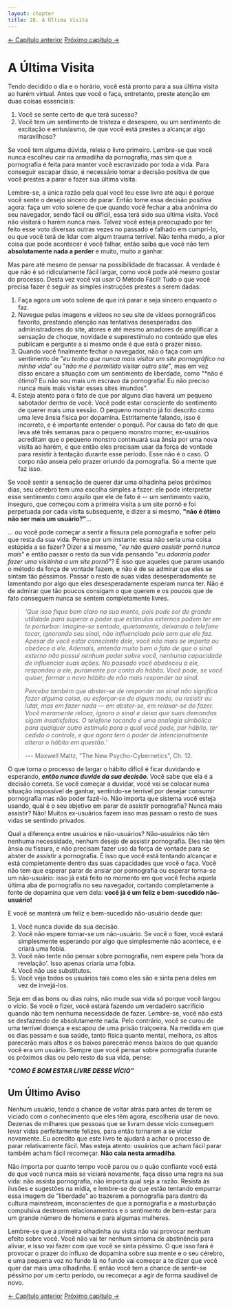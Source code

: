 ```yaml
---
layout: chapter
title: 28. A Última Visita 
---
```


<div class="pagination-selector">
<a href="27-o-momento-da-revelacao.html" class="chapter-btn">&larr; Capítulo anterior</a>
<a href="29-retorno.html" class="chapter-btn">Próximo capítulo &#8594;</a>
</div>


# A Última Visita

Tendo decidido o dia e o horário, você está pronto para a sua última visita ao harém virtual. Antes que você o faça, entretanto, preste atenção em duas coisas essenciais:

1. Você se sente certo de que terá sucesso?
2. Você tem um sentimento de tristeza e desespero, ou um sentimento de excitação e entusiasmo, de que você está prestes a alcançar algo maravilhoso?

Se você tem alguma dúvida, releia o livro primeiro. Lembre-se que você nunca escolheu cair na armadilha da pornografia, mas sim que a pornografia é feita para manter você escravizado por toda a vida. Para conseguir escapar disso, é necessário tomar a decisão positiva de que você prestes a parar e fazer sua última visita.

Lembre-se, a única razão pela qual você leu esse livro até aqui é porque você sente o desejo sincero de parar. Então tome essa decisão positiva agora: faça um voto solene de que quando você fechar a aba anônima do seu navegador, sendo fácil ou difícil, essa terá sido sua última visita. Você não visitará o harém nunca mais. Talvez você esteja preocupado por ter feito esse voto diversas outras vezes no passado e falhado em cumpri-lo, ou que você terá de lidar com algum trauma terrível. Não tenha medo, a pior coisa que pode acontecer é você falhar, então saiba que você não tem **absolutamente nada a perder** e muito, muito a ganhar.

Mas pare até mesmo de pensar na possibilidade de fracassar. A verdade é que não é só ridiculamente fácil largar, como você pode até mesmo gostar do processo. Desta vez você vai usar O Método Fácil! Tudo o que você precisa fazer é seguir as simples instruções prestes a serem dadas:

1. Faça agora um voto solene de que irá parar e seja sincero enquanto o faz.
2. Navegue pelas imagens e vídeos no seu site de vídeos pornográficos favorito, prestando atenção nas tentativas desesperadas dos administradores do site, atores e até mesmo amadores de amplificar a sensação de choque, novidade e superestímulo no conteúdo que eles publicam e pergunte a si mesmo onde é que está o prazer nisso.
3. Quando você finalmente fechar o navegador, não o faça com um sentimento de "*eu tenho que nunca mais visitar um site pornográfico na minha vida*" ou "*não me é permitido visitar outro site*", mas em vez disso encare a situação com um sentimento de liberdade, como "*não é ótimo? Eu não sou mais um escravo da pornografia! Eu não preciso nunca mais mais visitar esses sites imundos".
4. Esteja atento para o fato de que por alguns dias haverá um pequeno sabotador dentro de você. Você pode estar consciente do sentimento de querer mais uma sessão. O pequeno monstro já foi descrito como uma leve ânsia física por dopamina. Estritamente falando, isso é incorreto, e é importante entender o porquê. Por causa do fato de que leva até três semanas para o pequeno monstro morrer, ex-usuários acreditam que o pequeno monstro continuará sua ânsia por uma nova visita ao harém, e que então eles precisam usar da força de vontade para resistir à tentação durante esse período. Esse não é o caso. O corpo não anseia pelo prazer oriundo da pornografia. Só a mente que faz isso.

Se você sentir a sensação de querer dar uma olhadinha pelos próximos dias, seu cérebro tem uma escolha simples a fazer: ele pode interpretar esse sentimento como aquilo que ele de fato é -- um sentimento vazio, inseguro, que começou com a primeira visita a um site pornô e foi perpetuada por cada visita subsequente, e dizer a si mesmo, **"não é ótimo não ser mais um usuário?"**...

... ou você pode começar a sentir a fissura pela pornografia e sofrer pelo que resta da sua vida. Pense por um instante: essa não seria uma coisa estúpida a se fazer? Dizer a si mesmo, "*eu não quero assistir pornô nunca mais*" e então passar o resto da sua vida pensando "*eu adoraria poder fazer uma visitinha a um site pornô*"? É isso que aqueles que param usando o método da força de vontade fazem, e não é de se admirar que eles se sintam tão péssimos. Passar o resto de suas vidas desesperadamente se lamentando por algo que eles desesperadamente esperam nunca ter. Não é de admirar que tão poucos consigam o que querem e os poucos que de fato conseguem nunca se sentem completamente livres.

> *'Que isso fique bem claro na sua mente, pois pode ser de grande utilidade para superar o poder que estímulos externos podem ter em te perturbar: imagine-se sentado, quietamente, deixando o telefone tocar, ignorando seu sinal, não influenciado pelo som que ele faz. Apesar de você estar consciente dele, você não mais se importa ou obedece a ele. Ademais, entenda muito bem o fato de que o sinal externo não possui nenhum poder sobre você, nenhuma capacidade de influenciar suas ações. No passado você obedeceu a ele, respondeu a ele, puramente por conta do hábito. Você pode, se você quiser, formar o novo hábito de não mais responder ao sinal.*
>
> *Perceba também que abster-se de responder ao sinal não significa fazer alguma coisa, ou esforçar-se de algum modo, ou resistir ou lutar, mas em fazer nada — em abster-se, em relaxar-se do fazer. Você meramente relaxa, ignora o sinal e deixa que suas demandas sigam insatisfeitas. O telefone tocando é uma analogia simbólica para qualquer outro estímulo para o qual você pode, por hábito, ter cedido o controle, e que agora tem o poder de intencionalmente alterar o hábito em questão.*'
>
> --- Maxwell Maltz, "The New Psycho-Cybernetics", Ch. 12.

O que torna o processo de largar o hábito difícil é ficar duvidando e esperando, ***então nunca duvide da sua decisão***. Você sabe que ela é a decisão correta. Se você começar a duvidar, você vai se colocar numa situação impossível de ganhar, sentindo-se terrível por desejar consumir pornografia mas não poder fazê-lo. Não importa que sistema você esteja usando, qual é o seu objetivo em parar de assistir pornografia? Nunca mais assistir? Não! Muitos ex-usuários fazem isso mas passam o resto de suas vidas se sentindo privados.

Qual a diferença entre usuários e não-usuários? Não-usuários não têm nenhuma necessidade, nenhum desejo de assistir pornografia. Eles não têm ânsia ou fissura, e não precisam fazer uso da força de vontade para se abster de assistir a pornografia. É isso que você está tentando alcançar e está completamente dentro das suas capacidades que você o faça. Você não tem que esperar parar de ansiar por pornografia ou esperar torna-se um não-usuário: isso já está feito no momento em que você fecha aquela última aba de pornografia no seu navegador, cortando completamente a fonte de dopamina que vem dela: **você já é um feliz e bem-sucedido não-usuário!**

E você se manterá um feliz e bem-sucedido não-usuário desde que:

1. Você nunca duvide da sua decisão.
2. Você não espere tornar-se um não-usuário. Se você o fizer, você estará simplesmente esperando por algo que simplesmente não acontece, e e criará uma fobia.
3. Você não tente *não* pensar sobre pornografia, nem espere pela 'hora da revelação'. Isso apenas criaria uma fobia.
4. Você não use substitutos.
5. Você veja todos os usuários tais como eles são e sinta pena deles em vez de invejá-los.

Seja em dias bons ou dias ruins, não mude sua vida só porque você largou o vício. Se você o fizer, você estará fazendo um verdadeiro sacrifício quando não tem nenhuma necessidade de fazer. Lembre-se, você não está se desfazendo de absolutamente nada. Pelo contrário, você se curou de uma terrível doença e escapou de uma prisão traiçoeira. Na medida em que os dias passam e sua saúde, tanto física quanto mental, melhora, os altos parecerão mais altos e os baixos parecerão menos baixos do que quando você era um usuário. Sempre que você pensar sobre pornografia durante os próximos dias ou pelo resto da sua vida, pense:

***"COMO É BOM ESTAR LIVRE DESSE VÍCIO"***

## Um Último Aviso

Nenhum usuário, tendo a chance de voltar atrás para antes de terem se viciado com o conhecimento que eles têm agora, escolheria usar de novo. Dezenas de milhares que pessoas que se livram desse vício conseguem levar vidas perfeitamente felizes, para então tornarem a se viciar novamente. Eu acredito que este livro te ajudará a achar o processo de parar relativamente fácil. Mas esteja atento: usuários que acham fácil parar também acham fácil recomeçar. **Não caia nesta armadilha**.

Não importa por quanto tempo você parou ou o quão confiante você está de que você nunca mais se viciará novamente, faça disso uma regra na sua vida: não assista pornografia, não importa qual seja a razão. Resista às ilusões e sugestões na mídia, e lembre-se de que estão tentando empurrar essa imagem de "liberdade" ao trazerem a pornografia para dentro da cultura mainstream, inconscientes de que a pornografia e a masturbação compulsiva destroem relacionamentos e o sentimento de bem-estar para um grande número de homens e para algumas mulheres.

Lembre-se que a primeira olhadinha ou visita não vai provocar nenhum efeito sobre você. Você não vai ter nenhum sintoma de abstinência para aliviar, e isso vai fazer com que você se sinta péssimo. O que isso fará é provocar o prazer do influxo de dopamina sobre sua mente e o seu cérebro, e uma pequena voz no fundo lá no fundo vai começar a te dizer que você quer dar mais uma olhadinha. E então você tem a chance de sentir-se péssimo por um certo período, ou recomeçar a agir de forma saudável de novo.

<div class="pagination-selector">
<a href="27-o-momento-da-revelacao.html" class="chapter-btn">&larr; Capítulo anterior</a>
<a href="29-retorno.html" class="chapter-btn">Próximo capítulo &#8594;</a>
</div>

